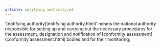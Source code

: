 ```yaml
---
article: notifying authority.md
---
```


‘[notifying authority](notifying authority.html)’ means the national authority responsible for setting up and carrying out the necessary procedures for the assessment, designation and notification of [conformity assessment](conformity assessment.html) bodies and for their monitoring;